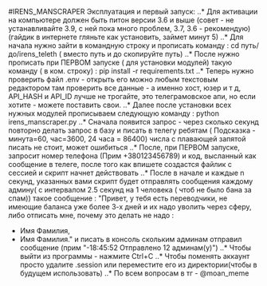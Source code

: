 #IRENS_MANSCRAPER
Эксплуатация и первый запуск:
..* Для активации на компьютере должен быть питон версии 3.6 и выше (совет - не устанавливайте 3.9, с ней пока много проблем, 3.7, 3.6 - рекомендую)
 (гайдик в интернете гляньте как установить, займет минут 5)
..* Для начала нужно зайти в командную строку и прописать 
команду : cd путь/до/irens_teleth ( вместо путь и до скопируйте путь)
..* После нужно прописать при ПЕРВОМ запуске ( для установки модулей)
такую команду ( в ком. строку) : pip install -r requirements.txt
..* Теперь нужно проверить файл .env - открыть его можно любым текстовым редактором
там проверить все данные - а именно хост, юзер и т д, API_HASH и API_ID лучше не трогайте,
это телеграмовское апи, но если хотите - можете поставить свои.
..* Далее после установки всех нужных модулей прописываем следующую
команду : python irens_manscraper.py
..* Сначала появится запрос - через сколько секунд повторно делать запрос в базу 
и писать в телегу ребятам ( Подсказка - минута=60, час=3600, 24 часа = 86400)
числа с плавающей запятой писать не стоит, может ошибиться
..* После, при ПЕРВОМ запуске, запросит номер телефона (Прим +380123456789) и код, высланный как сообщение в телеге, после того как впишете создастся файлик с сессией и
скрипт начнет действовать
..* После в начале и каждые n секунд, указанных вами скрипт будет отправлять сообщения каждому админу( с интервалом 2.5 секунд на 1 человека ( чтоб не было бана за спам))
такое сообщение :
"Привет, у тебя есть переводчики, не имеющие баланса уже
более 3-х дней и их надо уволить через сферу, либо отписать 
мне, почему это делать не надо :
- Имя Фамилия,
- Имя Фамилия." 
и писать в консоль скольким админам отправил сообщение (прим "-18:45:52 Отправлено 12 админам(у)") 
..* Чтобы выйти из программы - нажмите Ctrl+C
..* Чтобы поменять аккаунт просто удалите .session или переместите его из директории(чтобы в будущем использовать)
..* По всем вопросам в тг - @moan_meme
